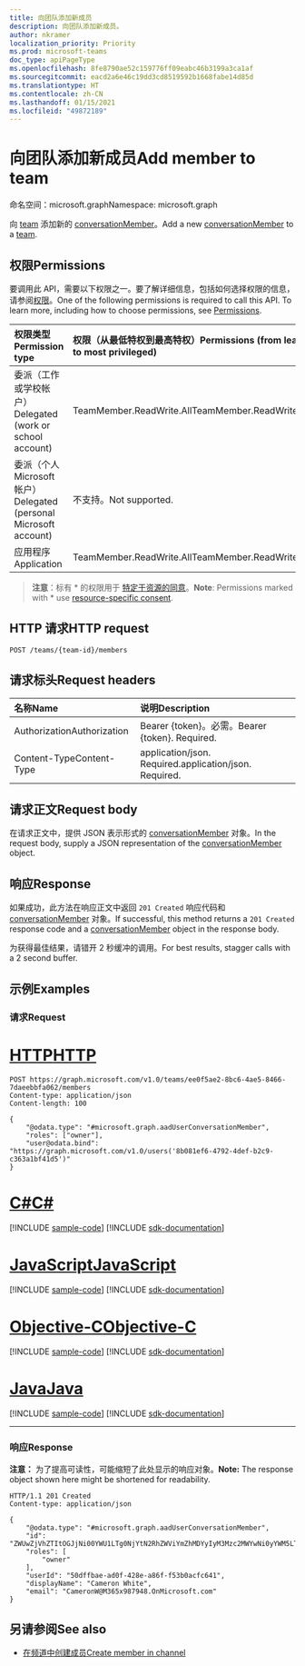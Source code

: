 ```yaml
---
title: 向团队添加新成员
description: 向团队添加新成员。
author: nkramer
localization_priority: Priority
ms.prod: microsoft-teams
doc_type: apiPageType
ms.openlocfilehash: 8fe8790ae52c159776ff09eabc46b3199a3ca1af
ms.sourcegitcommit: eacd2a6e46c19dd3cd8519592b1668fabe14d85d
ms.translationtype: HT
ms.contentlocale: zh-CN
ms.lasthandoff: 01/15/2021
ms.locfileid: "49872189"
---
```

# <a name="add-member-to-team"></a><span data-ttu-id="59d1b-103">向团队添加新成员</span><span class="sxs-lookup"><span data-stu-id="59d1b-103">Add member to team</span></span>
<span data-ttu-id="59d1b-104">命名空间：microsoft.graph</span><span class="sxs-lookup"><span data-stu-id="59d1b-104">Namespace: microsoft.graph</span></span>

<span data-ttu-id="59d1b-105">向 [team](../resources/team.md) 添加新的 [conversationMember](../resources/conversationmember.md)。</span><span class="sxs-lookup"><span data-stu-id="59d1b-105">Add a new [conversationMember](../resources/conversationmember.md) to a [team](../resources/team.md).</span></span>

## <a name="permissions"></a><span data-ttu-id="59d1b-106">权限</span><span class="sxs-lookup"><span data-stu-id="59d1b-106">Permissions</span></span>
<span data-ttu-id="59d1b-p101">要调用此 API，需要以下权限之一。要了解详细信息，包括如何选择权限的信息，请参阅[权限](/graph/permissions-reference)。</span><span class="sxs-lookup"><span data-stu-id="59d1b-p101">One of the following permissions is required to call this API. To learn more, including how to choose permissions, see [Permissions](/graph/permissions-reference).</span></span>

|<span data-ttu-id="59d1b-109">权限类型</span><span class="sxs-lookup"><span data-stu-id="59d1b-109">Permission type</span></span>|<span data-ttu-id="59d1b-110">权限（从最低特权到最高特权）</span><span class="sxs-lookup"><span data-stu-id="59d1b-110">Permissions (from least to most privileged)</span></span>|
|:---|:---|
|<span data-ttu-id="59d1b-111">委派（工作或学校帐户）</span><span class="sxs-lookup"><span data-stu-id="59d1b-111">Delegated (work or school account)</span></span>| <span data-ttu-id="59d1b-112">TeamMember.ReadWrite.All</span><span class="sxs-lookup"><span data-stu-id="59d1b-112">TeamMember.ReadWrite.All</span></span> |
|<span data-ttu-id="59d1b-113">委派（个人 Microsoft 帐户）</span><span class="sxs-lookup"><span data-stu-id="59d1b-113">Delegated (personal Microsoft account)</span></span> | <span data-ttu-id="59d1b-114">不支持。</span><span class="sxs-lookup"><span data-stu-id="59d1b-114">Not supported.</span></span>    |
|<span data-ttu-id="59d1b-115">应用程序</span><span class="sxs-lookup"><span data-stu-id="59d1b-115">Application</span></span>| <span data-ttu-id="59d1b-116">TeamMember.ReadWrite.All</span><span class="sxs-lookup"><span data-stu-id="59d1b-116">TeamMember.ReadWrite.All</span></span> |

> <span data-ttu-id="59d1b-117">**注意**：标有 \* 的权限用于 [特定于资源的同意]( https://aka.ms/teams-rsc)。</span><span class="sxs-lookup"><span data-stu-id="59d1b-117">**Note**: Permissions marked with \* use [resource-specific consent]( https://aka.ms/teams-rsc).</span></span>

## <a name="http-request"></a><span data-ttu-id="59d1b-118">HTTP 请求</span><span class="sxs-lookup"><span data-stu-id="59d1b-118">HTTP request</span></span>

<!-- 
{
  "blockType": "ignored"
}
-->
``` http
POST /teams/{team-id}/members
```

## <a name="request-headers"></a><span data-ttu-id="59d1b-119">请求标头</span><span class="sxs-lookup"><span data-stu-id="59d1b-119">Request headers</span></span>
|<span data-ttu-id="59d1b-120">名称</span><span class="sxs-lookup"><span data-stu-id="59d1b-120">Name</span></span>|<span data-ttu-id="59d1b-121">说明</span><span class="sxs-lookup"><span data-stu-id="59d1b-121">Description</span></span>|
|:---|:---|
|<span data-ttu-id="59d1b-122">Authorization</span><span class="sxs-lookup"><span data-stu-id="59d1b-122">Authorization</span></span>|<span data-ttu-id="59d1b-p102">Bearer {token}。必需。</span><span class="sxs-lookup"><span data-stu-id="59d1b-p102">Bearer {token}. Required.</span></span>|
|<span data-ttu-id="59d1b-125">Content-Type</span><span class="sxs-lookup"><span data-stu-id="59d1b-125">Content-Type</span></span>|<span data-ttu-id="59d1b-p103">application/json. Required.</span><span class="sxs-lookup"><span data-stu-id="59d1b-p103">application/json. Required.</span></span>|

## <a name="request-body"></a><span data-ttu-id="59d1b-128">请求正文</span><span class="sxs-lookup"><span data-stu-id="59d1b-128">Request body</span></span>
<span data-ttu-id="59d1b-129">在请求正文中，提供 JSON 表示形式的 [conversationMember](../resources/conversationmember.md) 对象。</span><span class="sxs-lookup"><span data-stu-id="59d1b-129">In the request body, supply a JSON representation of the [conversationMember](../resources/conversationmember.md) object.</span></span>

## <a name="response"></a><span data-ttu-id="59d1b-130">响应</span><span class="sxs-lookup"><span data-stu-id="59d1b-130">Response</span></span>

<span data-ttu-id="59d1b-131">如果成功，此方法在响应正文中返回 `201 Created` 响应代码和 [conversationMember](../resources/conversationmember.md) 对象。</span><span class="sxs-lookup"><span data-stu-id="59d1b-131">If successful, this method returns a `201 Created` response code and a [conversationMember](../resources/conversationmember.md) object in the response body.</span></span>

<span data-ttu-id="59d1b-132">为获得最佳结果，请错开 2 秒缓冲的调用。</span><span class="sxs-lookup"><span data-stu-id="59d1b-132">For best results, stagger calls with a 2 second buffer.</span></span>

## <a name="examples"></a><span data-ttu-id="59d1b-133">示例</span><span class="sxs-lookup"><span data-stu-id="59d1b-133">Examples</span></span>

### <a name="request"></a><span data-ttu-id="59d1b-134">请求</span><span class="sxs-lookup"><span data-stu-id="59d1b-134">Request</span></span>

# <a name="http"></a>[<span data-ttu-id="59d1b-135">HTTP</span><span class="sxs-lookup"><span data-stu-id="59d1b-135">HTTP</span></span>](#tab/http)
<!-- {
  "blockType": "request",
  "name": "create_conversationmember_from_"
}
-->
``` http
POST https://graph.microsoft.com/v1.0/teams/ee0f5ae2-8bc6-4ae5-8466-7daeebbfa062/members
Content-type: application/json
Content-length: 100

{
    "@odata.type": "#microsoft.graph.aadUserConversationMember",
    "roles": ["owner"],
    "user@odata.bind": "https://graph.microsoft.com/v1.0/users('8b081ef6-4792-4def-b2c9-c363a1bf41d5')"
}
```
# <a name="c"></a>[<span data-ttu-id="59d1b-136">C#</span><span class="sxs-lookup"><span data-stu-id="59d1b-136">C#</span></span>](#tab/csharp)
[!INCLUDE [sample-code](../includes/snippets/csharp/create-conversationmember-from--csharp-snippets.md)]
[!INCLUDE [sdk-documentation](../includes/snippets/snippets-sdk-documentation-link.md)]

# <a name="javascript"></a>[<span data-ttu-id="59d1b-137">JavaScript</span><span class="sxs-lookup"><span data-stu-id="59d1b-137">JavaScript</span></span>](#tab/javascript)
[!INCLUDE [sample-code](../includes/snippets/javascript/create-conversationmember-from--javascript-snippets.md)]
[!INCLUDE [sdk-documentation](../includes/snippets/snippets-sdk-documentation-link.md)]

# <a name="objective-c"></a>[<span data-ttu-id="59d1b-138">Objective-C</span><span class="sxs-lookup"><span data-stu-id="59d1b-138">Objective-C</span></span>](#tab/objc)
[!INCLUDE [sample-code](../includes/snippets/objc/create-conversationmember-from--objc-snippets.md)]
[!INCLUDE [sdk-documentation](../includes/snippets/snippets-sdk-documentation-link.md)]

# <a name="java"></a>[<span data-ttu-id="59d1b-139">Java</span><span class="sxs-lookup"><span data-stu-id="59d1b-139">Java</span></span>](#tab/java)
[!INCLUDE [sample-code](../includes/snippets/java/create-conversationmember-from--java-snippets.md)]
[!INCLUDE [sdk-documentation](../includes/snippets/snippets-sdk-documentation-link.md)]

---

### <a name="response"></a><span data-ttu-id="59d1b-140">响应</span><span class="sxs-lookup"><span data-stu-id="59d1b-140">Response</span></span>
<span data-ttu-id="59d1b-141">**注意：** 为了提高可读性，可能缩短了此处显示的响应对象。</span><span class="sxs-lookup"><span data-stu-id="59d1b-141">**Note:** The response object shown here might be shortened for readability.</span></span>

<!-- 
{
  "blockType": "response",
  "truncated": true,
  "@odata.type": "microsoft.graph.conversationMember"
}
-->

``` http
HTTP/1.1 201 Created
Content-type: application/json

{
    "@odata.type": "#microsoft.graph.aadUserConversationMember",
    "id": "ZWUwZjVhZTItOGJjNi00YWU1LTg0NjYtN2RhZWViYmZhMDYyIyM3Mzc2MWYwNi0yYWM5LTQ2OWMtOWYxMC0yNzlhOGNjMjY3Zjk=",
    "roles": [
        "owner"
    ],
    "userId": "50dffbae-ad0f-428e-a86f-f53b0acfc641",
    "displayName": "Cameron White",
    "email": "CameronW@M365x987948.OnMicrosoft.com"
}
```
## <a name="see-also"></a><span data-ttu-id="59d1b-142">另请参阅</span><span class="sxs-lookup"><span data-stu-id="59d1b-142">See also</span></span>

- [<span data-ttu-id="59d1b-143">在频道中创建成员</span><span class="sxs-lookup"><span data-stu-id="59d1b-143">Create member in channel</span></span>](channel-post-members.md)
